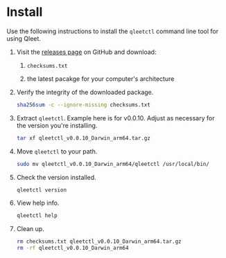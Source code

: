 # Install

Use the following instructions to install the `qleetctl` command line tool for
using Qleet.

1. Visit the [releases page](https://github.com/qleet/resources/releases) on
   GitHub and download:

    1. `checksums.txt`

    1. the latest pacakge for your computer's architecture

1. Verify the integrity of the downloaded package.
   ```bash
   sha256sum -c --ignore-missing checksums.txt
   ```
1. Extract `qleetctl`.  Example here is for v0.0.10.  Adjust as necessary for
   the version you're installing.
   ```bash
   tar xf qleetctl_v0.0.10_Darwin_arm64.tar.gz
   ```
1. Move `qleetctl` to your path.
   ```bash
   sudo mv qleetctl_v0.0.10_Darwin_arm64/qleetctl /usr/local/bin/
   ```
1. Check the version installed.
   ```bash
   qleetctl version
   ```
1. View help info.
   ```bash
   qleetctl help
   ```
1. Clean up.
   ```bash
   rm checksums.txt qleetctl_v0.0.10_Darwin_arm64.tar.gz
   rm -rf qleetctl_v0.0.10_Darwin_arm64
   ```

